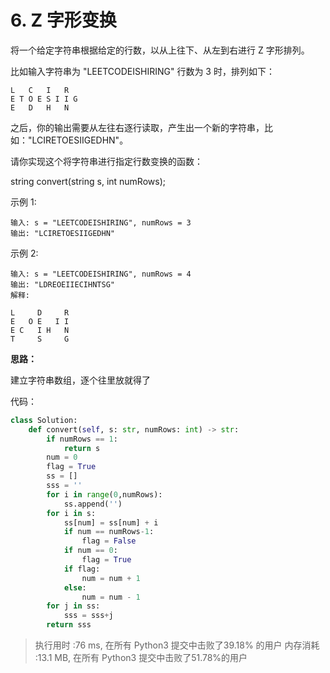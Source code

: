 # 6. Z 字形变换

将一个给定字符串根据给定的行数，以从上往下、从左到右进行 Z 字形排列。

比如输入字符串为 "LEETCODEISHIRING" 行数为 3 时，排列如下：
```
L   C   I   R
E T O E S I I G
E   D   H   N
```

之后，你的输出需要从左往右逐行读取，产生出一个新的字符串，比如："LCIRETOESIIGEDHN"。

请你实现这个将字符串进行指定行数变换的函数：

string convert(string s, int numRows);

示例 1:
```
输入: s = "LEETCODEISHIRING", numRows = 3
输出: "LCIRETOESIIGEDHN"
```
示例 2:
```
输入: s = "LEETCODEISHIRING", numRows = 4
输出: "LDREOEIIECIHNTSG"
解释:

L     D     R
E   O E   I I
E C   I H   N
T     S     G
```

**思路：**

建立字符串数组，逐个往里放就得了

代码：
```python
class Solution:
    def convert(self, s: str, numRows: int) -> str:
        if numRows == 1:
            return s
        num = 0
        flag = True
        ss = []
        sss = ''
        for i in range(0,numRows):
            ss.append('')
        for i in s:
            ss[num] = ss[num] + i
            if num == numRows-1:
                flag = False
            if num == 0:
                flag = True
            if flag:
                num = num + 1
            else:
                num = num - 1
        for j in ss:
            sss = sss+j
        return sss
```
>执行用时 :76 ms, 在所有 Python3 提交中击败了39.18% 的用户
>内存消耗 :13.1 MB, 在所有 Python3 提交中击败了51.78%的用户

